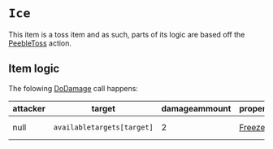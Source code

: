 # `Ice`
This item is a toss item and as such, parts of its logic are based off the [PeebleToss](../Skills/PeebleToss.md) action.

## Item logic
The folowing [DoDamage](../../Damage%20pipeline/DoDamage.md) call happens:

|attacker|target|damageammount|property|overrides|block|
|---|---|---|---|---|---|
|null|`availabletargets[target]`|2|[Freeze](../../Damage%20pipeline/AttackProperty.md)|empry array|false|
